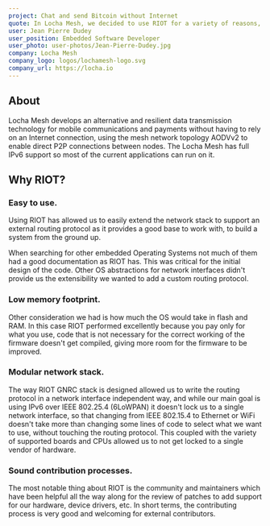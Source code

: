 ```yaml
---
project: Chat and send Bitcoin without Internet
quote: In Locha Mesh, we decided to use RIOT for a variety of reasons, including an active community surrounding it, the overall design of the Operating System that's coupled with a powerful and extensible network stack, and the support for a good variety of CPUs and boards.
user: Jean Pierre Dudey
user_position: Embedded Software Developer
user_photo: user-photos/Jean-Pierre-Dudey.jpg
company: Locha Mesh
company_logo: logos/lochamesh-logo.svg
company_url: https://locha.io
---
```


## About

Locha Mesh develops an alternative and resilient data transmission technology for mobile communications and payments without having to rely on an Internet connection, using the mesh network topology AODVv2 to enable direct P2P connections between nodes. The Locha Mesh has full IPv6 support so most of the current applications can run on it.

## Why RIOT?

### Easy to use.

Using RIOT has allowed us to easily extend the network stack to support an external routing protocol as it provides a good base to work with, to build a system from the ground up.

When searching for other embedded Operating Systems not much of them had a good documentation as RIOT has. This was critical for the initial design of the code. Other OS abstractions for network interfaces didn't provide us the extensibility we wanted to add a custom routing protocol. 

### Low memory footprint.
Other consideration we had is how much the OS would take in flash and RAM. In this case RIOT performed excellently because you pay only for what you use, code that is not necessary for the correct working of the firmware doesn't get compiled, giving more room for the firmware to be improved.

### Modular network stack.
The way RIOT GNRC stack is designed allowed us to write the routing protocol in a network interface independent way, and while our main goal is using IPv6 over IEEE 802.25.4 (6LoWPAN) it doesn't lock us to a single network interface, so that changing from IEEE 802.15.4 to Ethernet or WiFi doesn't take more than changing some lines of code to select what we want to use, without touching the routing protocol. This coupled with the variety of supported boards and CPUs allowed us to not get locked to a single vendor of hardware.

### Sound contribution processes.
The most notable thing about RIOT is the community and maintainers which have been helpful all the way along for the review of patches to add support for our hardware, device drivers, etc. In short terms, the contributing process is very good and welcoming for external contributors.

